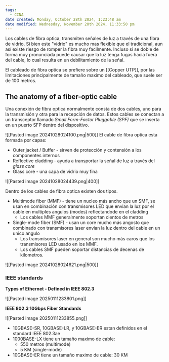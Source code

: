 ```yaml
---
tags:
  - CCNA
date created: Monday, October 28th 2024, 1:23:48 am
date modified: Wednesday, November 20th 2024, 11:33:50 pm
---
```

Los cables de fibra optica, transmiten señales de luz a través de una fibra de vidrio. Si bien este "vidrio" es mucho mas flexible que el tradicional, aun así existe riesgo de romper la fibra muy facilmente. Incluso si se doble de forma muy pronunciada puede causar que la luz tenga fugas hacia fuera del cable, lo cual resulta en un debilitamiento de la señal.  

El cableado de fibra optica se prefiere sobre un [[Copper UTP]], por las limitaciones principalmente de tamaño maximo del cableado, que suele ser de 100 metros.

## The anatomy of a fiber-optic cable 
Una conexión de fibra optica normalmente consta de dos cables, uno para la transmisión y otra para la recepción de datos. Estos cables se conectan a un transceptor llamado _Small Form-Factor Pluggable (SPF)_ que se inserta en un puerto SFP dentro del dispositivo.

![[Pasted image 20241028024100.png|500]]
El cable de fibra optica esta formada por capas:
- Outer jacket / Buffer - sirven de protección y contensión a los componentes internos 
- Reflective cladding - ayuda a transportar la señal de luz a través del _glass core_
- Glass core - una capa de vidrio muy fina 

![[Pasted image 20241028024439.png|400]]

Dentro de los cables de fibra optica existen dos tipos. 
- Multimode fiber (MMF) - tiene un nucleo más ancho que un SMF, se usan en combinación con transmisores LED que envian la luz por el cable en multiples angulos (modes) reflectandode en el cladding
	- Los cables MMF generalmente soportan cientos de metros 
- Single-mode fiber (SMF) - usan un core mucho más angosto que combinado con transmisores laser envian la luz dentro del cable en un unico angulo
	- Los transmisores laser en general son mucho más caros que los transmisores LED usado en los MMF. 
	- Los cables SMF pueden soportar distancias de decenas de kilometros.

![[Pasted image 20241028024621.png|500]]

### IEEE standards
**Types of Ethernet - Defined in IEEE 802.3**

![[Pasted image 20250111233801.png]]

**IEEE 802.3 10Gbps Fiber Standards**

![[Pasted image 20250111233855.png]]

- 10GBASE-SR, 10GBASE-LR, y 10GBASE-ER estan definidos en el standard IEEE 802.3ae
- 1000BASE-LX tiene un tamaño maximo de cable:
	- 550 metros (multimode)
	- 5 KM (single-mode)
- 10GBASE-ER tiene un tamaño maximo de cable: 30 KM